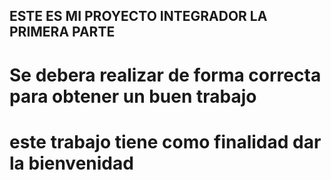 
## ESTE ES MI PROYECTO INTEGRADOR LA PRIMERA PARTE
# Se debera realizar de forma correcta para obtener un buen trabajo

# este trabajo tiene como finalidad dar la bienvenidad
